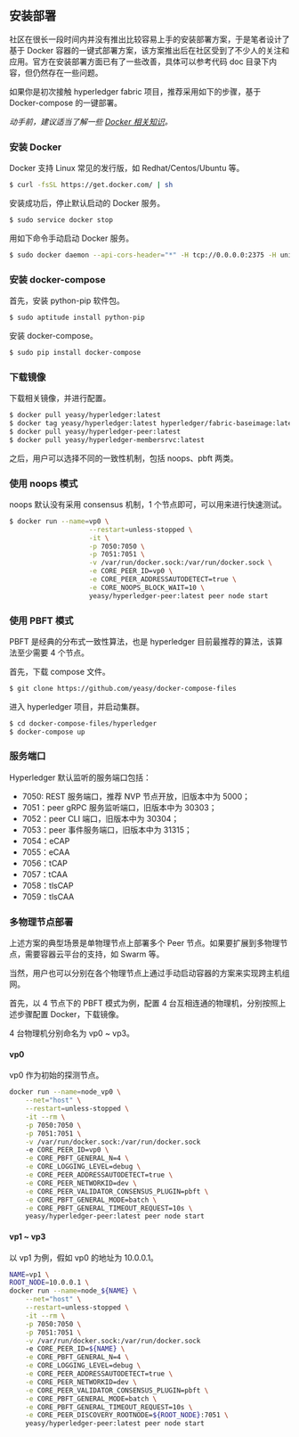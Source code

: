 ## 安装部署

社区在很长一段时间内并没有推出比较容易上手的安装部署方案，于是笔者设计了基于 Docker 容器的一键式部署方案，该方案推出后在社区受到了不少人的关注和应用。官方在安装部署方面已有了一些改善，具体可以参考代码 doc 目录下内容，但仍然存在一些问题。

如果你是初次接触 hyperledger fabric 项目，推荐采用如下的步骤，基于 Docker-compose 的一键部署。

*动手前，建议适当了解一些 [Docker 相关知识](https://github.com/yeasy/docker_practice)。*

### 安装 Docker

Docker 支持 Linux 常见的发行版，如 Redhat/Centos/Ubuntu 等。

```sh
$ curl -fsSL https://get.docker.com/ | sh
```

安装成功后，停止默认启动的 Docker 服务。

```sh
$ sudo service docker stop
```

用如下命令手动启动 Docker 服务。

```sh
$ sudo docker daemon --api-cors-header="*" -H tcp://0.0.0.0:2375 -H unix:///var/run/docker.sock
```

### 安装 docker-compose

首先，安装 python-pip 软件包。

```sh
$ sudo aptitude install python-pip
```

安装 docker-compose。

```sh
$ sudo pip install docker-compose
```

### 下载镜像

下载相关镜像，并进行配置。

```sh
$ docker pull yeasy/hyperledger:latest
$ docker tag yeasy/hyperledger:latest hyperledger/fabric-baseimage:latest
$ docker pull yeasy/hyperledger-peer:latest
$ docker pull yeasy/hyperledger-membersrvc:latest
```

之后，用户可以选择不同的一致性机制，包括 noops、pbft 两类。

### 使用 noops 模式
noops 默认没有采用 consensus 机制，1 个节点即可，可以用来进行快速测试。

```sh
$ docker run --name=vp0 \
                    --restart=unless-stopped \
                    -it \
                    -p 7050:7050 \
                    -p 7051:7051 \
                    -v /var/run/docker.sock:/var/run/docker.sock \
                    -e CORE_PEER_ID=vp0 \
                    -e CORE_PEER_ADDRESSAUTODETECT=true \
                    -e CORE_NOOPS_BLOCK_WAIT=10 \
                    yeasy/hyperledger-peer:latest peer node start
```

### 使用 PBFT 模式

PBFT 是经典的分布式一致性算法，也是 hyperledger 目前最推荐的算法，该算法至少需要 4 个节点。

首先，下载 compose 文件。

```sh
$ git clone https://github.com/yeasy/docker-compose-files
```

进入 hyperledger 项目，并启动集群。

```sh
$ cd docker-compose-files/hyperledger
$ docker-compose up
```

### 服务端口
Hyperledger 默认监听的服务端口包括：

* 7050: REST 服务端口，推荐 NVP 节点开放，旧版本中为 5000；
* 7051：peer gRPC 服务监听端口，旧版本中为 30303；
* 7052：peer CLI 端口，旧版本中为 30304；
* 7053：peer 事件服务端口，旧版本中为 31315；
* 7054：eCAP
* 7055：eCAA
* 7056：tCAP
* 7057：tCAA
* 7058：tlsCAP
* 7059：tlsCAA

### 多物理节点部署

上述方案的典型场景是单物理节点上部署多个 Peer 节点。如果要扩展到多物理节点，需要容器云平台的支持，如 Swarm 等。

当然，用户也可以分别在各个物理节点上通过手动启动容器的方案来实现跨主机组网。

首先，以 4 节点下的 PBFT 模式为例，配置 4 台互相连通的物理机，分别按照上述步骤配置 Docker，下载镜像。

4 台物理机分别命名为 vp0 ~ vp3。

#### vp0

vp0 作为初始的探测节点。

```sh
docker run --name=node_vp0 \
    --net="host" \
    --restart=unless-stopped \
    -it --rm \
    -p 7050:7050 \
    -p 7051:7051 \
    -v /var/run/docker.sock:/var/run/docker.sock
    -e CORE_PEER_ID=vp0 \
    -e CORE_PBFT_GENERAL_N=4 \
    -e CORE_LOGGING_LEVEL=debug \
    -e CORE_PEER_ADDRESSAUTODETECT=true \
    -e CORE_PEER_NETWORKID=dev \
    -e CORE_PEER_VALIDATOR_CONSENSUS_PLUGIN=pbft \
    -e CORE_PBFT_GENERAL_MODE=batch \
    -e CORE_PBFT_GENERAL_TIMEOUT_REQUEST=10s \
    yeasy/hyperledger-peer:latest peer node start
```

#### vp1 ~ vp3

以 vp1 为例，假如 vp0 的地址为 10.0.0.1。

```sh
NAME=vp1 \
ROOT_NODE=10.0.0.1 \
docker run --name=node_${NAME} \
    --net="host" \
    --restart=unless-stopped \
    -it --rm \
    -p 7050:7050 \
    -p 7051:7051 \
    -v /var/run/docker.sock:/var/run/docker.sock
    -e CORE_PEER_ID=${NAME} \
    -e CORE_PBFT_GENERAL_N=4 \
    -e CORE_LOGGING_LEVEL=debug \
    -e CORE_PEER_ADDRESSAUTODETECT=true \
    -e CORE_PEER_NETWORKID=dev \
    -e CORE_PEER_VALIDATOR_CONSENSUS_PLUGIN=pbft \
    -e CORE_PBFT_GENERAL_MODE=batch \
    -e CORE_PBFT_GENERAL_TIMEOUT_REQUEST=10s \
    -e CORE_PEER_DISCOVERY_ROOTNODE=${ROOT_NODE}:7051 \
    yeasy/hyperledger-peer:latest peer node start
```
